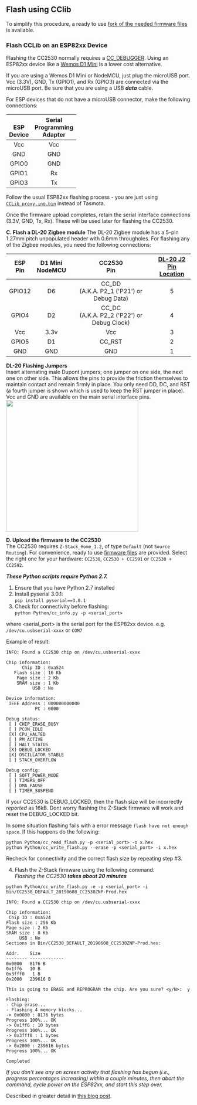 ## Flash using CClib

To simplify this procedure, a ready to use [fork of the needed firmware files](https://github.com/s-hadinger/CCLib) is available.


### Flash CCLib on an ESP82xx Device
Flashing the CC2530 normally requires a [CC_DEBUGGER](https://www.aliexpress.com/item/32869263224.html). Using an ESP82xx device like a [Wemos D1 Mini](https://www.aliexpress.com/item/32681374223.html) is a lower cost alternative.  

If you are using a Wemos D1 Mini or NodeMCU, just plug the microUSB port. Vcc (3.3V), GND, Tx (GPIO1), and Rx (GPIO3) are connected via the microUSB port. Be sure that you are using a USB **_data_** cable.  

For ESP devices that do not have a microUSB connector, make the following connections:  

<BR>ESP<BR>Device|Serial<BR>Programming<BR>Adapter
:--:|:--:
Vcc|Vcc
GND|GND
GPIO0|GND
GPIO1|Rx
GPIO3|Tx

Follow the usual ESP82xx flashing process - you are just using [`CCLib_proxy.ino.bin`](https://github.com/s-hadinger/CCLib/blob/master/Bin/CCLib_proxy.ino.bin) instead of Tasmota.

Once the firmware upload completes, retain the serial interface connections (3.3V, GND, Tx, Rx). These will be used later for flashing the CC2530.


**C. Flash a DL-20 Zigbee module**
The DL-20 Zigbee module has a 5-pin 1.27mm pitch unpopulated header with 0.6mm througholes. For flashing any of the Zigbee modules, you need the following connections:  

ESP<BR>Pin|D1 Mini<BR>NodeMCU|CC2530<BR>Pin|[DL-20 J2<BR>Pin Location](https://user-images.githubusercontent.com/34340210/67676080-29301a00-f957-11e9-8799-c819241e0b4c.png "CC2530 DL-20 Pin-outs")
:--:|:--:|:--:|:--:
GPIO12|D6|CC_DD<BR>(A.K.A. P2_1 ('P21') or Debug Data)|5
GPIO4|D2|CC_DC<BR>(A.K.A. P2_2 ('P22') or Debug Clock)|4
Vcc|3.3v|Vcc|3
GPIO5|D1|CC_RST|2
GND|GND|GND|1

**DL-20 Flashing Jumpers**  
Insert alternating male Dupont jumpers; one jumper on one side, the next one on other side. This  allows the pins to provide the friction themselves to maintain contact and remain firmly in place. You only need DD, DC, and RST (a fourth jumper is shown which is used to keep the RST jumper in place). Vcc and GND are available on the main serial interface pins.  
<img src="https://user-images.githubusercontent.com/34340210/66960536-a47dfb80-f03a-11e9-9c24-9b3bc4676e49.jpg" width="360">  

**D. Upload the firmware to the CC2530**    
The CC2530 requires `Z-Stack_Home_1.2`, of type `Default` (not `Source Routing`). For convenience, ready to use [firmware files](https://github.com/s-hadinger/CCLib/tree/master/Bin) are provided. Select the right one for your hardware: `CC2530`, `CC2530 + CC2591` or `CC2530 + CC2592`.

_**These Python scripts require Python 2.7.**_  
1) Ensure that you have Python 2.7 installed
2) Install pyserial 3.0.1:  
   `pip install pyserial==3.0.1`
3) Check for connectivity before flashing:  
   `python Python/cc_info.py -p <serial_port>`  

where \<serial_port> is the serial port for the ESP82xx device. e.g. `/dev/cu.usbserial-xxxx` or `COM7`

Example of result:
```
INFO: Found a CC2530 chip on /dev/cu.usbserial-xxxx

Chip information:
      Chip ID : 0xa524
   Flash size : 16 Kb
    Page size : 2 Kb
    SRAM size : 1 Kb
          USB : No

Device information:
 IEEE Address : 000000000000
           PC : 0000

Debug status:
 [ ] CHIP_ERASE_BUSY
 [ ] PCON_IDLE
 [X] CPU_HALTED
 [ ] PM_ACTIVE
 [ ] HALT_STATUS
 [X] DEBUG_LOCKED
 [X] OSCILLATOR_STABLE
 [ ] STACK_OVERFLOW

Debug config:
 [ ] SOFT_POWER_MODE
 [ ] TIMERS_OFF
 [ ] DMA_PAUSE
 [ ] TIMER_SUSPEND
```

If your CC2530 is DEBUG_LOCKED, then the flash size will be incorrectly _reported_ as 16kB. Dont worry flashing the Z-Stack firmware will work and reset the DEBUG_LOCKED bit. 

In some situation flashing fails with a error message `flash have not enough space`. If this happens do the following:   

```
python Python/cc_read_flash.py -p <serial_port> -o x.hex
python Python/cc_write_flash.py --erase -p <serial_port> -i x.hex
```
   Recheck for connectivity and the correct flash size by repeating step #3.


4) Flash the Z-Stack firmware using the following command:  
   _Flashing the CC2530 **takes about 20 minutes**_  
```
python Python/cc_write_flash.py -e -p <serial_port> -i Bin/CC2530_DEFAULT_20190608_CC2530ZNP-Prod.hex
```  
   
```
INFO: Found a CC2530 chip on /dev/cu.usbserial-xxxx

Chip information:
 Chip ID : 0xa524
Flash size : 256 Kb
Page size : 2 Kb
SRAM size : 8 Kb
     USB : No
Sections in Bin/CC2530_DEFAULT_20190608_CC2530ZNP-Prod.hex:

Addr.    Size
-------- -------------
0x0000   8176 B 
0x1ff6   10 B 
0x3fff0   1 B 
0x2000   239616 B 

This is going to ERASE and REPROGRAM the chip. Are you sure? <y/N>:  y

Flashing:
- Chip erase...
- Flashing 4 memory blocks...
-> 0x0000 : 8176 bytes 
Progress 100%... OK
-> 0x1ff6 : 10 bytes 
Progress 100%... OK
-> 0x3fff0 : 1 bytes 
Progress 100%... OK
-> 0x2000 : 239616 bytes 
Progress 100%... OK

Completed
```

   _If you don't see any on screen activity that flashing has begun (i.e., progress percentages increasing) within a couple minutes, then abort the command, cycle power on the ESP82xx, and start this step over._

Described in greater detail in [this blog post](https://www.zigbee2mqtt.io/information/alternative_flashing_methods.html).
